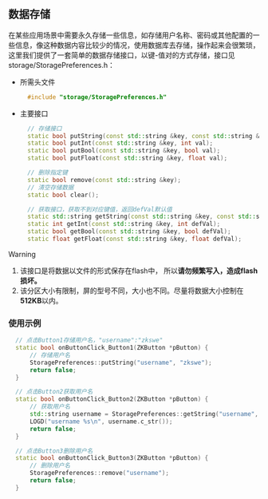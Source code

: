 
## 数据存储

在某些应用场景中需要永久存储一些信息，如存储用户名称、密码或其他配置的一些信息，像这种数据内容比较少的情况，使用数据库去存储，操作起来会很繁琐，这里我们提供了一套简单的数据存储接口，以键-值对的方式存储，接口见storage/StoragePreferences.h：

* 所需头文件 
  ```c++
    #include "storage/StoragePreferences.h"
  ```

* 主要接口 

  ```c++
    // 存储接口
    static bool putString(const std::string &key, const std::string &val);
    static bool putInt(const std::string &key, int val);
    static bool putBool(const std::string &key, bool val);
    static bool putFloat(const std::string &key, float val);

    // 删除指定键
    static bool remove(const std::string &key);
    // 清空存储数据
    static bool clear();

    // 获取接口，获取不到对应键值，返回defVal默认值
    static std::string getString(const std::string &key, const std::string &defVal);
    static int getInt(const std::string &key, int defVal);
    static bool getBool(const std::string &key, bool defVal);
    static float getFloat(const std::string &key, float defVal);
  ```

> [!Warning]
>  1. 该接口是将数据以文件的形式保存在flash中， 所以**请勿频繁写入，造成flash损坏。**
>  2. 该分区大小有限制，屏的型号不同，大小也不同。尽量将数据大小控制在**512KB**以内。

### 使用示例  
 
  ```c++
    // 点击Button1存储用户名，"username":"zkswe"
    static bool onButtonClick_Button1(ZKButton *pButton) {
        // 存储用户名
        StoragePreferences::putString("username", "zkswe");
        return false;
    }

    // 点击Button2获取用户名
    static bool onButtonClick_Button2(ZKButton *pButton) {
        // 获取用户名
        std::string username = StoragePreferences::getString("username", "null");
        LOGD("username %s\n", username.c_str());
        return false;
    }

    // 点击Button3删除用户名
    static bool onButtonClick_Button3(ZKButton *pButton) {
        // 删除用户名
        StoragePreferences::remove("username");
        return false;
    }
  ```
